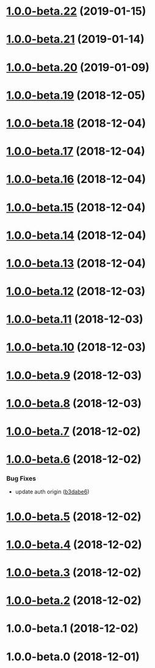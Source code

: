 # [1.0.0-beta.22](https://github.com/avohq/cli/compare/1.0.0-beta.21...1.0.0-beta.22) (2019-01-15)



# [1.0.0-beta.21](https://github.com/avohq/cli/compare/1.0.0-beta.20...1.0.0-beta.21) (2019-01-14)



# [1.0.0-beta.20](https://github.com/avohq/cli/compare/1.0.0-beta.19...1.0.0-beta.20) (2019-01-09)



# [1.0.0-beta.19](https://github.com/avohq/cli/compare/1.0.0-beta.18...1.0.0-beta.19) (2018-12-05)



# [1.0.0-beta.18](https://github.com/avohq/cli/compare/1.0.0-beta.17...1.0.0-beta.18) (2018-12-04)



# [1.0.0-beta.17](https://github.com/avohq/cli/compare/1.0.0-beta.16...1.0.0-beta.17) (2018-12-04)



# [1.0.0-beta.16](https://github.com/avohq/cli/compare/1.0.0-beta.15...1.0.0-beta.16) (2018-12-04)



# [1.0.0-beta.15](https://github.com/avohq/cli/compare/1.0.0-beta.14...1.0.0-beta.15) (2018-12-04)



# [1.0.0-beta.14](https://github.com/avohq/cli/compare/1.0.0-beta.13...1.0.0-beta.14) (2018-12-04)



# [1.0.0-beta.13](https://github.com/avohq/cli/compare/1.0.0-beta.12...1.0.0-beta.13) (2018-12-04)



# [1.0.0-beta.12](https://github.com/avohq/cli/compare/1.0.0-beta.11...1.0.0-beta.12) (2018-12-03)



# [1.0.0-beta.11](https://github.com/avohq/cli/compare/1.0.0-beta.10...1.0.0-beta.11) (2018-12-03)



# [1.0.0-beta.10](https://github.com/avohq/cli/compare/1.0.0-beta.9...1.0.0-beta.10) (2018-12-03)



# [1.0.0-beta.9](https://github.com/avohq/cli/compare/1.0.0-beta.8...1.0.0-beta.9) (2018-12-03)



# [1.0.0-beta.8](https://github.com/avohq/cli/compare/1.0.0-beta.7...1.0.0-beta.8) (2018-12-03)



# [1.0.0-beta.7](https://github.com/avohq/cli/compare/1.0.0-beta.6...1.0.0-beta.7) (2018-12-02)



# [1.0.0-beta.6](https://github.com/avohq/cli/compare/1.0.0-beta.5...1.0.0-beta.6) (2018-12-02)


### Bug Fixes

* update auth origin ([b3dabe6](https://github.com/avohq/cli/commit/b3dabe6))



# [1.0.0-beta.5](https://github.com/avohq/cli/compare/1.0.0-beta.4...1.0.0-beta.5) (2018-12-02)



# [1.0.0-beta.4](https://github.com/avohq/cli/compare/1.0.0-beta.3...1.0.0-beta.4) (2018-12-02)



# [1.0.0-beta.3](https://github.com/avohq/cli/compare/1.0.0-beta.2...1.0.0-beta.3) (2018-12-02)



# [1.0.0-beta.2](https://github.com/avohq/cli/compare/1.0.0-beta.1...1.0.0-beta.2) (2018-12-02)



# 1.0.0-beta.1 (2018-12-02)



# 1.0.0-beta.0 (2018-12-01)



